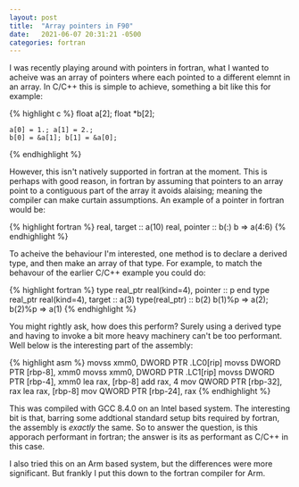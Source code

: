 ```yaml
---
layout: post
title:  "Array pointers in F90"
date:   2021-06-07 20:31:21 -0500
categories: fortran
---
```


I was recently playing around with pointers in fortran, what I wanted to acheive
was an array of pointers where each pointed to a different elemnt in an array.
In C/C++ this is simple to achieve, something a bit like this for example:

{% highlight c %}
	float a[2];
	float *b[2];

	a[0] = 1.; a[1] = 2.;
	b[0] = &a[1]; b[1] = &a[0];
{% endhighlight %}

However, this isn't natively supported in fortran at the moment. This is perhaps
with good reason, in fortran by assuming that pointers to an array point to a
contiguous part of the array it avoids alaising; meaning the compiler can make
curtain assumptions. An example of a pointer in fortran would be: 

{% highlight fortran %}
	real, target :: a(10)
	real, pointer :: b(:)
	b => a(4:6)
{% endhighlight %}

To acheive the behaviour I'm interested, one method is to declare a derived
type, and then make an array of that type. For example, to match the behavour of
the earlier C/C++ example you could do:

{% highlight fortran %}
	type real_ptr
		real(kind=4), pointer :: p
	end type real_ptr 
	real(kind=4), target :: a(3)
	type(real_ptr) :: b(2)
	b(1)%p => a(2); b(2)%p => a(1)
{% endhighlight %}

You might rightly ask, how does this perform? Surely using a derived type and
having to invoke a bit more heavy machinery can't be too performant. Well below
is the interesting part of the assembly:

{% highlight asm %}
	movss	xmm0, DWORD PTR .LC0[rip]
	movss	DWORD PTR [rbp-8], xmm0
	movss	xmm0, DWORD PTR .LC1[rip]
	movss	DWORD PTR [rbp-4], xmm0
	lea	rax, [rbp-8]
	add	rax, 4
	mov	QWORD PTR [rbp-32], rax
	lea	rax, [rbp-8]
	mov	QWORD PTR [rbp-24], rax
{% endhighlight %}

This was compiled with GCC 8.4.0 on an Intel based system. The interesting bit
is that, barring some addtional standard setup bits required by fortran, the
assembly is _exactly_ the same. So to answer the question, is this apporach
performant in fortran; the answer is its as performant as C/C++ in this case.

I also tried this on an Arm based system, but the differences were more
significant. But frankly I put this down to the fortran compiler for Arm. 